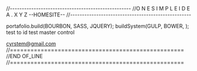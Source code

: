 //---------------------------------------------------
//O N E S I M P L E I D E A . X Y Z --HOMESITE--
//---------------------------------------------------

portafolio.build(BOURBON, SASS, JQUERY);
buildSystem(GULP, BOWER, );
test  to id
test master control 

cyrstem@gmail.com
//===================================================
//END OF_LINE
//===================================================
